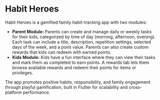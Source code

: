 # Habit Heroes

Habit Heroes is a gamified family habit-tracking app with two modules:

- **Parent Module:** Parents can create and manage daily or weekly tasks for
  their kids, categorized by time of day (morning, afternoon, evening). Each
  task can include a title, description, repetition settings, selected days of
  the week, and a point value. Parents can also create custom rewards that kids
  can redeem with earned points.
- **Kids Module:** Kids have a fun interface where they can view their tasks and
  mark them as completed to earn points. A rewards tab lets them browse
  available rewards and redeem their points for items or privileges.

The app promotes positive habits, responsibility, and family engagement through
playful gamification, built in Flutter for scalability and cross-platform
performance.
